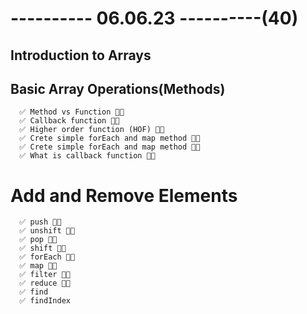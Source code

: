 # ---------- 06.06.23 ----------(40)

## Introduction to Arrays

## Basic Array Operations(Methods)

      ✅ Method vs Function 👍🏻
      ✅ Callback function 👍🏻
      ✅ Higher order function (HOF) 👍🏻
      ✅ Crete simple forEach and map method 👍🏻
      ✅ Crete simple forEach and map method 👍🏻
      ✅ What is callback function 👍🏻

# Add and Remove Elements

      ✅ push 👍🏻
      ✅ unshift 👍🏻
      ✅ pop 👍🏻
      ✅ shift 👍🏻
      ✅ forEach 👍🏻
      ✅ map 👍🏻
      ✅ filter 👍🏻
      ✅ reduce 👍🏻
      ✅ find
      ✅ findIndex
